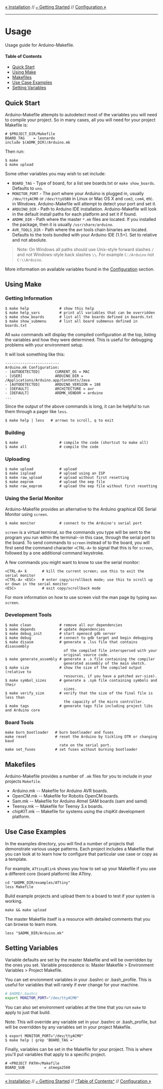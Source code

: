 [&laquo; Installation](Installation.md)  // [&ldca; Getting Started](GettingStarted.md) // [Configuration &raquo;](Configuration.md)

----

# Usage

Usage guide for Arduino-Makefile.

#### Table of Contents
<!-- Created by [github-markdown-toc](https://github.com/ekalinin/github-markdown-toc.go) -->

  * [Quick Start](#quick-start)
  * [Using Make](#using-make)
  * [Makefiles](#makefiles)
  * [Use Case Examples](#use-case-examples)
  * [Setting Variables](#setting-variables)


## Quick Start

Arduino-Makefile attempts to autodetect most of the variables you will need to compile your project. So in many cases, all you will need for your project Makefile is:

```make
# $PROJECT_DIR/Makefile
BOARD_TAG    = leonardo
include $(ADMK_DIR)/Arduino.mk
```

Then run:

```
$ make
$ make upload
```

Some other variables you may wish to set include:

- `BOARD_TAG` - Type of board, for a list see boards.txt or `make show_boards`. Defaults to `uno`.
- `MONITOR_PORT` - The port where your Arduino is plugged in, usually `/dev/ttyACM0` or `/dev/ttyUSB0` in Linux or Mac OS X and `com3`, `com4`, etc. in Windows. Arduino-Makefile will attempt to detect your port and set it.
- `ARDUINO_DIR` - Path to Arduino IDE installation. Arduino-Makefile will look in the default install paths for each platform and set it if found.
- `ARDMK_DIR`   - Path where the master `*.mk` files are located. If you installed the package, then it is usually `/usr/share/arduino`.
- `AVR_TOOLS_DIR` - Path where the avr tools chain binaries are located. Defaults to the tools bundled with your Arduino IDE (1.5+). Set to relative and not absolute. <!-- QUESTION: Is this true? -->

> Note: On Windows all paths should use Unix-style forward slashes `/` and not Windows-style back slashes `\\`.  For example `C:/Arduino` not `C:\\Arduino`.

More information on available variables found in the [Configuration](Configuration.md) section.

## Using Make

### Getting Information

```
$ make help              # show this help
$ make help_vars         # print all variables that can be overridden
$ make show_boards       # list all the boards defined in boards.txt
$ make show_submenu      # list all board submenus defined in boards.txt
```

All `make` commands will display the compiled configuration at the top, listing the variables and how they were determined. This is useful for debugging problems with your environment setup.

It will look something like this:

```
-------------------------
Arduino.mk Configuration:
- [AUTODETECTED]       CURRENT_OS = MAC
- [USER]               ARDUINO_DIR = /Applications/Arduino.app/Contents/Java
- [AUTODETECTED]       ARDUINO_VERSION = 188
- [DEFAULT]            ARCHITECTURE = avr
- [DEFAULT]            ARDMK_VENDOR = arduino
...
```

Since the output of the above commands is long, it can be helpful to run them through a pager like `less`.

```
$ make help | less   # arrows to scroll, q to exit
```

### Building

```
$ make                   # compile the code (shortcut to make all)
$ make all               # compile the code
```

### Uploading
```
$ make upload            # upload
$ make ispload           # upload using an ISP
$ make raw_upload        # upload without first resetting
$ make eeprom            # upload the eep file
$ make raw_eeprom        # upload the eep file without first resetting
```

### Using the Serial Monitor

Arduino-Makefile provides an alternative to the Arduino graphical IDE Serial Monitor using `screen`.

```
$ make monitor           # connect to the Arduino's serial port
```

`screen` is a virtual terminal, so the commands you type will be sent to the program you run within the terminal--in this case, through the serial port to the board. To send commands to `screen` instead of to the board, you will first send the command character `<CTRL-A>` to signal that this is for `screen`, followed by a one additional command keystroke.

A few commands you might want to know to use the serial monitor:

```
<CTRL-A> k       # kill the current screen; use this to exit the serial monitor
<CTRL-A> <ESC>   # enter copy/scrollback mode; use this to scroll up or down in the serial monitor
<ESC>            # exit copy/scrollback mode
```

For more information on how to use screen visit the man page by typing `man screen`.

### Development Tools

```
$ make clean             # remove all our dependencies
$ make depends           # update dependencies
$ make debug_init        # start openocd gdb server
$ make debug             # connect to gdb target and begin debugging
$ make disasm            # generate a .lss file that contains disassembly
                           of the compiled file interspersed with your
                           original source code.
$ make generate_assembly # generate a .s file containing the compiler
                           generated assembly of the main sketch.
$ make size              # show the size of the compiled output (relative to
                           resources, if you have a patched avr-size).
$ make symbol_sizes      # generate a .sym file containing symbols and their
                           sizes.
$ make verify_size       # verify that the size of the final file is less than
                           the capacity of the micro controller.
$ make tags              # generate tags file including project libs and Arduino core
```

### Board Tools

```
make burn_bootloader   # burn bootloader and fuses
make reset             # reset the Arduino by tickling DTR or changing baud
                         rate on the serial port.
make set_fuses         # set fuses without burning bootloader
```



## Makefiles

Arduino-Makefile provides a number of `.mk` files for you to include in your projects `Makefile`.

- Arduino.mk -- Makefile for Arduino AVR boards.
- OpenCM.mk -- Makefile for Robotis OpenCM boards.
- Sam.mk -- Makefile for Arduino Atmel SAM boards (sam and samd)
- Teensy.mk -- Makefile for Teensy 3.x boards.
- chipKIT.mk -- Makefile for systems using the chipKit development platform.

## Use Case Examples

In the examples directory, you will find a number of projects that demonstrate various usage patterns. Each project includes a Makefile that you can look at to learn how to configure that particular use case or copy as a template.

For example, `ATtinyBlink` shows you how to set up your Makefile if you use a different core (board platform) like ATtiny.

```
cd "$ADMK_DIR/examples/ATtiny"
less Makefile
```

Build example projects and upload them to a board to test if your system is working.

```
make && make upload
```

The master Makefile itself is a resource with detailed comments that you can browse to learn more.
```
less "$ADMK_DIR/Arduino.mk"
```


## Setting Variables

Variable defaults are set by the master Makefile and will be overridden by the ones you set.
Variable prescedence is: Master Makefile > Environment Variables > Project Makefile.

You can set envionment variables in your .bashrc or .bash_profile. This is useful for variables that will rarely if ever change for your machine.

```sh
# $HOME/.bashrc
export MONITOR_PORT="/dev/ttyACM0"
```

You can also set environment variables at the time that you run `make` to apply to just that build.

Note: This will override any variable set in your .bashrc or .bash_profile, but will be overridden by any variables set in your project Makefile.

```
$ export MONITOR_PORT="/dev/ttyACM0"
$ make help | grep 'BOARD_TAG ='
```

Finally, variables can be set in the Makefile for your project. This is where you'll put variables that apply to a specific project.

```make
# <PROJECT PATH>/Makefile
BOARD_SUB         = atmega2560
```

----

[&laquo; Installation](Installation.md) // [&ldca; Getting Started](GettingStarted.md) //  [^Table of Contents^](#table-of-contents) // [Configuration &raquo;](Configuration.md)
